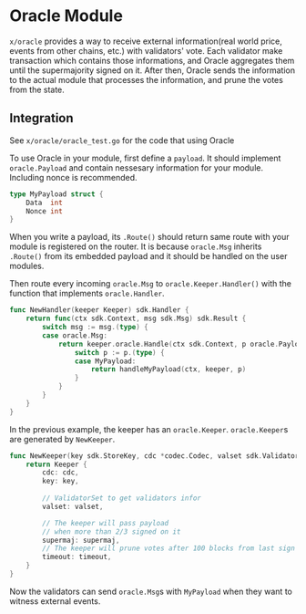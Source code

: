# Oracle Module

`x/oracle` provides a way to receive external information(real world price, events from other chains, etc.) with validators' vote. Each validator make transaction which contains those informations, and Oracle aggregates them until the supermajority signed on it. After then, Oracle sends the information to the actual module that processes the information, and prune the votes from the state.

## Integration

See `x/oracle/oracle_test.go` for the code that using Oracle

To use Oracle in your module, first define a `payload`. It should implement `oracle.Payload` and contain nessesary information for your module. Including nonce is recommended.

```go
type MyPayload struct {
    Data  int
    Nonce int
}
```

When you write a payload, its `.Route()` should return same route with your module is registered on the router. It is because `oracle.Msg` inherits `.Route()` from its embedded payload and it should be handled on the user modules.

Then route every incoming `oracle.Msg` to `oracle.Keeper.Handler()` with the function that implements `oracle.Handler`.

```go
func NewHandler(keeper Keeper) sdk.Handler {
    return func(ctx sdk.Context, msg sdk.Msg) sdk.Result {
        switch msg := msg.(type) {
        case oracle.Msg: 
            return keeper.oracle.Handle(ctx sdk.Context, p oracle.Payload) sdk.Error {
                switch p := p.(type) {
                case MyPayload:
                    return handleMyPayload(ctx, keeper, p)
                }
            }
        }
    }
}
```

In the previous example, the keeper has an `oracle.Keeper`. `oracle.Keeper`s are generated by `NewKeeper`.

```go
func NewKeeper(key sdk.StoreKey, cdc *codec.Codec, valset sdk.ValidatorSet, supermaj sdk.Dec, timeout int64) Keeper {
    return Keeper {
        cdc: cdc,
        key: key,
    
        // ValidatorSet to get validators infor
        valset: valset,

        // The keeper will pass payload
        // when more than 2/3 signed on it
        supermaj: supermaj,
        // The keeper will prune votes after 100 blocks from last sign
        timeout: timeout,
    }
}
```

Now the validators can send `oracle.Msg`s with `MyPayload` when they want to witness external events. 
